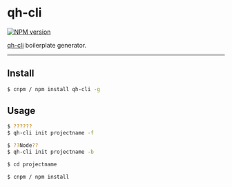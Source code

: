 # qh-cli

[![NPM version](https://img.shields.io/npm/v/qh-cli.svg?style=flat)](https://www.npmjs.com/package/qh-cli)

[qh-cli](https://github.com/wudi0431/qh-cli) boilerplate generator.

----

## Install

```bash
$ cnpm / npm install qh-cli -g
```

## Usage

```bash
$ ??????
$ qh-cli init projectname -f

$ ??Node??
$ qh-cli init projectname -b

$ cd projectname

$ cnpm / npm install

